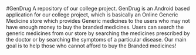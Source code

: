 #GenDrug 
A repository of our college project.
GenDrug is an Android based application for our college project, which is basically an Online Generic Medicine store which provides Generic medicines to the users who may not have enough money to buy the branded medicines. Users can search the generic medicines from our store by searching the medicines prescribed by the doctor or by searching the symptoms of a particular disease. Our main goal is to help those who cannot afford to buy the Branded medicines!